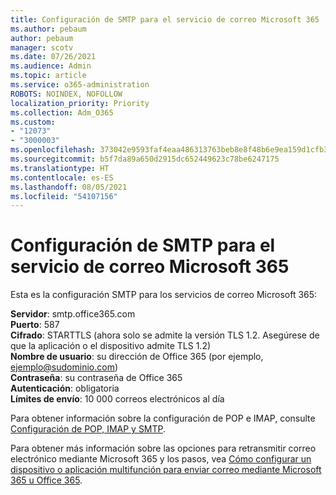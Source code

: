 ```yaml
---
title: Configuración de SMTP para el servicio de correo Microsoft 365
ms.author: pebaum
author: pebaum
manager: scotv
ms.date: 07/26/2021
ms.audience: Admin
ms.topic: article
ms.service: o365-administration
ROBOTS: NOINDEX, NOFOLLOW
localization_priority: Priority
ms.collection: Adm_O365
ms.custom:
- "12073"
- "3000003"
ms.openlocfilehash: 373042e9593faf4eaa486313763beb8e8f48b6e9ea159d1cfb37b9df826384f4
ms.sourcegitcommit: b5f7da89a650d2915dc652449623c78be6247175
ms.translationtype: HT
ms.contentlocale: es-ES
ms.lasthandoff: 08/05/2021
ms.locfileid: "54107156"
---
```

# <a name="smtp-settings-for-the-microsoft-365-mail-service"></a>Configuración de SMTP para el servicio de correo Microsoft 365

Esta es la configuración SMTP para los servicios de correo Microsoft 365:

**Servidor**: smtp.office365.com </br>
**Puerto**: 587 </br>
**Cifrado**: STARTTLS (ahora solo se admite la versión TLS 1.2. Asegúrese de que la aplicación o el dispositivo admite TLS 1.2) </br>
**Nombre de usuario**: su dirección de Office 365 (por ejemplo, ejemplo@sudominio.com) </br>
**Contraseña**: su contraseña de Office 365 </br>
**Autenticación**: obligatoria </br>
**Límites de envío**: 10 000 correos electrónicos al día </br>

Para obtener información sobre la configuración de POP e IMAP, consulte [Configuración de POP, IMAP y SMTP](https://support.microsoft.com/office/pop-imap-and-smtp-settings-8361e398-8af4-4e97-b147-6c6c4ac95353).
 
Para obtener más información sobre las opciones para retransmitir correo electrónico mediante Microsoft 365 y los pasos, vea [Cómo configurar un dispositivo o aplicación multifunción para enviar correo mediante Microsoft 365 u Office 365](/exchange/mail-flow-best-practices/how-to-set-up-a-multifunction-device-or-application-to-send-email-using-microsoft-365-or-office-365).